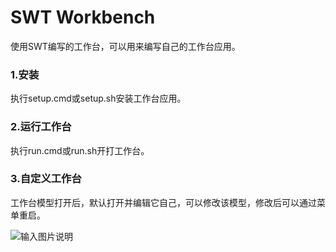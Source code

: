 # SWT Workbench
使用SWT编写的工作台，可以用来编写自己的工作台应用。

### 1.安装
执行setup.cmd或setup.sh安装工作台应用。

### 2.运行工作台
执行run.cmd或run.sh开打工作台。

### 3.自定义工作台
工作台模型打开后，默认打开并编辑它自己，可以修改该模型，修改后可以通过菜单重启。

![输入图片说明](https://www.xworker.org/files/2021/0910/140208workbench.jpg "在这里输入图片标题")